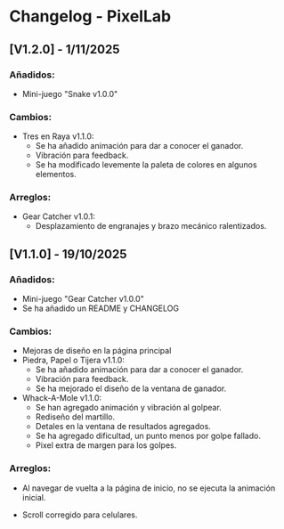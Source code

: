 # Changelog - PixelLab

## [V1.2.0] - 1/11/2025

### Añadidos:

- Mini-juego "Snake v1.0.0"

### Cambios:

- Tres en Raya v1.1.0:
	- Se ha añadido animación para dar a conocer el ganador.
	- Vibración para feedback.
	- Se ha modificado levemente la paleta de colores en algunos elementos.

### Arreglos:
	
- Gear Catcher v1.0.1:
	- Desplazamiento de engranajes y brazo mecánico ralentizados.


## [V1.1.0] - 19/10/2025

### Añadidos:

- Mini-juego "Gear Catcher v1.0.0"
- Se ha añadido un README y CHANGELOG

### Cambios:

- Mejoras de diseño en la página principal
- Piedra, Papel o Tijera v1.1.0:
	- Se ha añadido animación para dar a conocer el ganador.
	- Vibración para feedback.
	- Se ha mejorado el diseño de la ventana de ganador.
- Whack-A-Mole v1.1.0:
	- Se han agregado animación y vibración al golpear.
	- Rediseño del martillo.
	- Detales en la ventana de resultados agregados.
	- Se ha agregado dificultad, un punto menos por golpe fallado.
	- Pixel extra de margen para los golpes.

### Arreglos:
	
- Al navegar de vuelta a la página de inicio, no se ejecuta la animación inicial.

- Scroll corregido para celulares.

